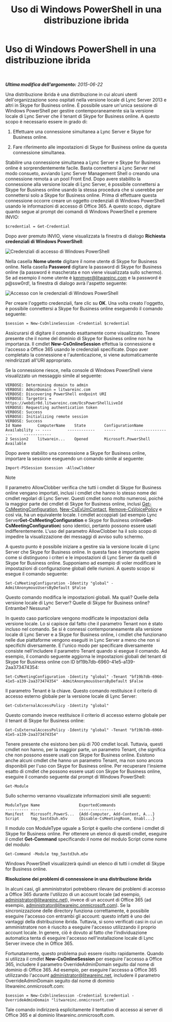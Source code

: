 ﻿---
title: Uso di Windows PowerShell in una distribuzione ibrida
TOCTitle: Uso di Windows PowerShell in una distribuzione ibrida
ms:assetid: b19625d4-4b68-403c-a072-5296aa590556
ms:mtpsurl: https://technet.microsoft.com/it-it/library/Dn362835(v=OCS.15)
ms:contentKeyID: 56269969
ms.date: 08/24/2015
mtps_version: v=OCS.15
ms.translationtype: HT
---

# Uso di Windows PowerShell in una distribuzione ibrida

 

_**Ultima modifica dell'argomento:** 2015-06-22_

Una distribuzione ibrida è una distribuzione in cui alcuni utenti dell'organizzazione sono ospitati nella versione locale di Lync Server 2013 e altri in Skype for Business online. È possibile usare un'unica sessione di Windows PowerShell per gestire contemporaneamente sia la versione locale di Lync Server che il tenant di Skype for Business online. A questo scopo è necessario essere in grado di:

1.  Effettuare una connessione simultanea a Lync Server e Skype for Business online.

2.  Fare riferimento alle impostazioni di Skype for Business online da questa connessione simultanea.

Stabilire una connessione simultanea a Lync Server e Skype for Business online è sorprendentemente facile. Basta connettersi a Lync Server nel modo consueto, avviando Lync Server Management Shell o creando una connessione remota a un pool Front End. Dopo avere stabilito la connessione alla versione locale di Lync Server, è possibile connettersi a Skype for Business online usando la stessa procedura che si userebbe per connettersi solo a Skype for Business online. Prima di effettuare questa connessione occorre creare un oggetto credenziali di Windows PowerShell usando le informazioni di accesso di Office 365. A questo scopo, digitare quanto segue al prompt dei comandi di Windows PowerShell e premere INVIO:

    $credential = Get-Credential

Dopo aver premuto INVIO, viene visualizzata la finestra di dialogo **Richiesta credenziali di Windows PowerShell**:

![Credenziali di accesso di Windows PowerShell](images/Dn362835.0f04e0a1-c9d6-4341-a0bb-ef721c4815fd(OCS.15).png "Credenziali di accesso di Windows PowerShell")

Nella casella **Nome utente** digitare il nome utente di Skype for Business online. Nella casella **Password** digitare la password di Skype for Business online (la password è mascherata e non viene visualizzata sullo schermo). Se ad esempio il nome utente è kenmyer@litwareinc.com e la password è p@ssw0rd\!, la finestra di dialogo avrà l'aspetto seguente:

![Accesso con le credenziali di Windows PowerShell](images/Dn362835.85977a0e-b14a-4aec-a45e-8548e9c9f691(OCS.15).png "Accesso con le credenziali di Windows PowerShell")

Per creare l'oggetto credenziali, fare clic su **OK**. Una volta creato l'oggetto, è possibile connettersi a Skype for Business online eseguendo il comando seguente:

    $session = New-CsOnlineSession -Credential $credential

Assicurarsi di digitare il comando esattamente come visualizzato. Tenere presente che il nome del dominio di Skype for Business online non ha importanza. Il cmdlet **New-CsOnlineSession** effettua la connessione e l'accesso a Office 365 usando le credenziali specificate. Dopo aver completato la connessione e l'autenticazione, si viene automaticamente reindirizzati all'URI appropriato.

Se la connessione riesce, nella console di Windows PowerShell viene visualizzato un messaggio simile al seguente:

    VERBOSE: Determining domain to admin
    VERBOSE: AdminDomain = litwareinc.com
    VERBOSE: Discovering PowerShell endpoint URI
    VERBOSE: TargetUri = https://webdir0d.litwareinc.com/OcsPowerShellLiveId
    VERBOSE: Requesting authentication token
    VERBOSE: Success
    VERBOSE: Initializing remote session
    VERBOSE: Success
    Id Name       ComputerName    State        ConfigurationName     Availability -- ----       ------------    -----        -----------------     ------------
    2 Session2    litwarein...    Opened       Microsoft.PowerShell  Available

Dopo avere stabilito una connessione a Skype for Business online, importare la sessione eseguendo un comando simile al seguente:

    Import-PSSession $session -AllowClobber


> [!NOTE]
> Il parametro AllowClobber verifica che tutti i cmdlet di Skype for Business online vengano importati, inclusi i cmdlet che hanno lo stesso nome dei cmdlet regolari di Lync Server. Questi cmdlet sono molto numerosi, poiché la maggior parte dei cmdlet di Skype for Business online, inclusi <A href="get-csmeetingconfiguration.md">Get-CsMeetingConfiguration</A>, <A href="new-csexumcontact.md">New-CsExUmContact</A>, <A href="remove-csvoicepolicy.md">Remove-CsVoicePolicy</A> e così via, ha un equivalente locale. I cmdlet accoppiati (ad esempio Lync Server<STRONG>Get-CsMeetingConfiguration</STRONG> e Skype for Business online<STRONG>Get-CsMeetingConfiguration</STRONG>) sono identici, pertanto possono essere usati indifferentemente. L'uso del parametro AllowClobber ha il solo scopo di impedire la visualizzazione dei messaggi di avviso sullo schermo.



A questo punto è possibile iniziare a gestire sia la versione locale di Lync Server che Skype for Business online. In questa fase è importante capire come si distinguono i criteri e le impostazioni di Lync Server da quelli di Skype for Business online. Supponiamo ad esempio di voler modificare le impostazioni di configurazione globali delle riunioni. A questo scopo si esegue il comando seguente:

    Set-CsMeetingConfiguration -Identity "global" -AdmitAnonymousUsersByDefault $False

Questo comando modifica le impostazioni globali. Ma quali? Quelle della versione locale di Lync Server? Quelle di Skype for Business online? Entrambe? Nessuna?

In questo caso particolare vengono modificate le impostazioni della versione locale. Lo si capisce dal fatto che il parametro Tenant non è stato incluso nel comando. Se si è connessi contemporaneamente alla versione locale di Lync Server e a Skype for Business online, i cmdlet che funzionano nelle due piattaforme vengono eseguiti in Lync Server a meno che non si specifichi diversamente. E l'unico modo per specificare diversamente consiste nell'includere il parametro Tenant quando si esegue il comando. Ad esempio, il comando seguente aggiorna le impostazioni globali del tenant di Skype for Business online con ID bf19b7db-6960-41e5-a139-2aa373474354:

    Set-CsMeetingConfiguration -Identity "global" -Tenant "bf19b7db-6960-41e5-a139-2aa373474354" -AdmitAnonymousUsersByDefault $False

Il parametro Tenant è la chiave. Questo comando restituisce il criterio di accesso esterno globale per la versione locale di Lync Server:

    Get-CsExternalAccessPolicy -Identity "global"

Questo comando invece restituisce il criterio di accesso esterno globale per il tenant di Skype for Business online:

    Get-CsExternalAccessPolicy -Identity "global" -Tenant "bf19b7db-6960-41e5-a139-2aa373474354"

Tenere presente che esistono ben più di 700 cmdlet locali. Tuttavia, questi cmdlet non hanno, per la maggior parte, un parametro Tenant, che significa che non possono essere usati con Skype for Business online. Esistono anche alcuni cmdlet che hanno un parametro Tenant, ma non sono ancora disponibili per l'uso con Skype for Business online. Per recuperare l'insieme esatto di cmdlet che possono essere usati con Skype for Business online, eseguire il comando seguente dal prompt di Windows PowerShell:

    Get-Module

Sullo schermo verranno visualizzate informazioni simili alle seguenti:

    ModuleType Name                 ExportedCommands
    ---------- ----                 ----------------
    Manifest   Microsoft.PowerS...  {Add-Computer, Add-Content, A...}
    Script     tmp_5astd3uh.m5v     {Disable-CsMeetingRoom, Enabl...}

Il modulo con ModuleType uguale a Script è quello che contiene i cmdlet di Skype for Business online. Per ottenere un elenco di questi cmdlet, eseguire il cmdlet **Get-Command** specificando il nome del modulo Script come nome del modulo:

    Get-Command -Module tmp_5astd3uh.m5v

Windows PowerShell visualizzerà quindi un elenco di tutti i cmdlet di Skype for Business online.

**Risoluzione dei problemi di connessione in una distribuzione ibrida**

In alcuni casi, gli amministratori potrebbero rilevare dei problemi di accesso a Office 365 durante l'utilizzo di un account locale (ad esempio, administrator@litwareinc.net), invece di un account di Office 365 (ad esempio, administrator@litwareinc.onmicrosoft.com). Se la sincronizzazione delle directory funziona correttamente, è possibile eseguire l'accesso con entrambi gli account: questo infatti è uno dei vantaggi della distribuzione ibrida. Tuttavia, si sono verificati casi in cui un amministratore non è riuscito a eseguire l'accesso utilizzando il proprio account locale. In genere, ciò è dovuto al fatto che l'individuazione automatica tenta di eseguire l'accesso nell'installazione locale di Lync Server invece che in Office 365.

Fortunatamente, questo problema può essere risolto rapidamente. Quando si utilizza il cmdlet **New-CsOnlineSession** per eseguire l'accesso a Office 365, includere il parametro OverrideAdminDomain seguito dal nome di dominio di Office 365. Ad esempio, per eseguire l'accesso a Office 365 utilizzando l'account administrator@litwareinc.net, includere il parametro OverrideAdminDomain seguito dal nome di dominio litwareinc.onmicrosoft.com:

    $session = New-CsOnlineSession -Credential $credential -OverrideAdminDomain "litwareinc.onmicrosoft.com"

Tale comando indirizzerà esplicitamente il tentativo di accesso ai server di Office 365 e al dominio litwareinc.onmicrosoft.com.


